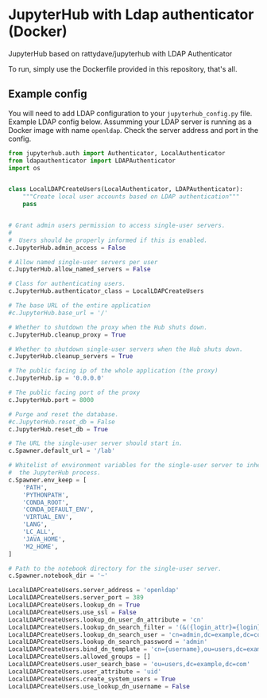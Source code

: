 # JupyterHub with Ldap authenticator (Docker)

JupyterHub based on rattydave/jupyterhub with LDAP Authenticator

To run, simply use the Dockerfile provided in this repository, that's all.

## Example config

You will need to add LDAP configuration to your `jupyterhub_config.py` file. Example LDAP config below. Assumming your LDAP server is running as a Docker image with name `openldap`. Check the server address and port in the config.

```py
from jupyterhub.auth import Authenticator, LocalAuthenticator
from ldapauthenticator import LDAPAuthenticator
import os


class LocalLDAPCreateUsers(LocalAuthenticator, LDAPAuthenticator):
    """Create local user accounts based on LDAP authentication"""
    pass


# Grant admin users permission to access single-user servers.
#
#  Users should be properly informed if this is enabled.
c.JupyterHub.admin_access = False

# Allow named single-user servers per user
c.JupyterHub.allow_named_servers = False

# Class for authenticating users.
c.JupyterHub.authenticator_class = LocalLDAPCreateUsers

# The base URL of the entire application
#c.JupyterHub.base_url = '/'

# Whether to shutdown the proxy when the Hub shuts down.
c.JupyterHub.cleanup_proxy = True

# Whether to shutdown single-user servers when the Hub shuts down.
c.JupyterHub.cleanup_servers = True

# The public facing ip of the whole application (the proxy)
c.JupyterHub.ip = '0.0.0.0'

# The public facing port of the proxy
c.JupyterHub.port = 8000

# Purge and reset the database.
#c.JupyterHub.reset_db = False
c.JupyterHub.reset_db = True

# The URL the single-user server should start in.
c.Spawner.default_url = '/lab'

# Whitelist of environment variables for the single-user server to inherit from
#  the JupyterHub process.
c.Spawner.env_keep = [
    'PATH',
    'PYTHONPATH',
    'CONDA_ROOT',
    'CONDA_DEFAULT_ENV',
    'VIRTUAL_ENV',
    'LANG',
    'LC_ALL',
    'JAVA_HOME',
    'M2_HOME',
]

# Path to the notebook directory for the single-user server.
c.Spawner.notebook_dir = '~'

LocalLDAPCreateUsers.server_address = 'openldap'
LocalLDAPCreateUsers.server_port = 389
LocalLDAPCreateUsers.lookup_dn = True
LocalLDAPCreateUsers.use_ssl = False
LocalLDAPCreateUsers.lookup_dn_user_dn_attribute = 'cn'
LocalLDAPCreateUsers.lookup_dn_search_filter = '(&({login_attr}={login})(memberOf=cn=jupyterhub,ou=groups,dc=example,dc=com))'
LocalLDAPCreateUsers.lookup_dn_search_user = 'cn=admin,dc=example,dc=com'
LocalLDAPCreateUsers.lookup_dn_search_password = 'admin'
LocalLDAPCreateUsers.bind_dn_template = 'cn={username},ou=users,dc=example,dc=com'
LocalLDAPCreateUsers.allowed_groups = []
LocalLDAPCreateUsers.user_search_base = 'ou=users,dc=example,dc=com'
LocalLDAPCreateUsers.user_attribute = 'uid'
LocalLDAPCreateUsers.create_system_users = True
LocalLDAPCreateUsers.use_lookup_dn_username = False
```


